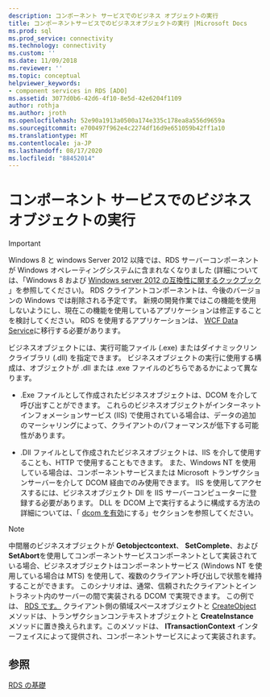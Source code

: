 ```yaml
---
description: コンポーネント サービスでのビジネス オブジェクトの実行
title: コンポーネントサービスでのビジネスオブジェクトの実行 |Microsoft Docs
ms.prod: sql
ms.prod_service: connectivity
ms.technology: connectivity
ms.custom: ''
ms.date: 11/09/2018
ms.reviewer: ''
ms.topic: conceptual
helpviewer_keywords:
- component services in RDS [ADO]
ms.assetid: 3077d0b6-42d6-4f10-8e5d-42e6204f1109
author: rothja
ms.author: jroth
ms.openlocfilehash: 52e90a1913a0500a174e335c178ea8a556d9659a
ms.sourcegitcommit: e700497f962e4c2274df16d9e651059b42ff1a10
ms.translationtype: MT
ms.contentlocale: ja-JP
ms.lasthandoff: 08/17/2020
ms.locfileid: "88452014"
---
```

# <a name="running-business-objects-in-component-services"></a>コンポーネント サービスでのビジネス オブジェクトの実行
> [!IMPORTANT]
>  Windows 8 と windows Server 2012 以降では、RDS サーバーコンポーネントが Windows オペレーティングシステムに含まれなくなりました (詳細については、「Windows 8 および [Windows server 2012 の互換性に関するクックブック](https://www.microsoft.com/download/details.aspx?id=27416) 」を参照してください)。 RDS クライアントコンポーネントは、今後のバージョンの Windows では削除される予定です。 新規の開発作業ではこの機能を使用しないようにし、現在この機能を使用しているアプリケーションは修正することを検討してください。 RDS を使用するアプリケーションは、 [WCF Data Service](https://go.microsoft.com/fwlink/?LinkId=199565)に移行する必要があります。  
  
 ビジネスオブジェクトには、実行可能ファイル (.exe) またはダイナミックリンクライブラリ (.dll) を指定できます。 ビジネスオブジェクトの実行に使用する構成は、オブジェクトが .dll または .exe ファイルのどちらであるかによって異なります。  
  
-   .Exe ファイルとして作成されたビジネスオブジェクトは、DCOM を介して呼び出すことができます。 これらのビジネスオブジェクトがインターネットインフォメーションサービス (IIS) で使用されている場合は、データの追加のマーシャリングによって、クライアントのパフォーマンスが低下する可能性があります。  
  
-   .Dll ファイルとして作成されたビジネスオブジェクトは、IIS を介して使用することも、HTTP で使用することもできます。 また、Windows NT を使用している場合は、コンポーネントサービスまたは Microsoft トランザクションサーバーを介して DCOM 経由でのみ使用できます。 IIS を使用してアクセスするには、ビジネスオブジェクト Dll を IIS サーバーコンピューターに登録する必要があります。 DLL を DCOM 上で実行するように構成する方法の詳細については、「 [dcom を有効](../../../ado/guide/remote-data-service/enabling-a-dll-to-run-on-dcom.md)にする」セクションを参照してください。  
  
> [!NOTE]
>  中間層のビジネスオブジェクトが **Getobjectcontext**、 **SetComplete**、および **SetAbort**を使用してコンポーネントサービスコンポーネントとして実装されている場合、ビジネスオブジェクトはコンポーネントサービス (Windows NT を使用している場合は MTS) を使用して、複数のクライアント呼び出しで状態を維持することができます。 このシナリオは、通常、信頼されたクライアントとイントラネット内のサーバーの間で実装される DCOM で実現できます。 この例では、 [RDS です。](../../../ado/reference/rds-api/dataspace-object-rds.md) クライアント側の領域スペースオブジェクトと [CreateObject](../../../ado/reference/rds-api/createobject-method-rds.md) メソッドは、トランザクションコンテキストオブジェクトと **CreateInstance** メソッドに置き換えられます。このメソッドは、 **ITransactionContext** インターフェイスによって提供され、コンポーネントサービスによって実装されます。  
  
## <a name="see-also"></a>参照  
 [RDS の基礎](../../../ado/guide/remote-data-service/rds-fundamentals.md)


